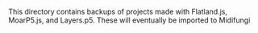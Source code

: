 This directory contains backups of projects made with Flatland.js, MoarP5.js, and Layers.p5. These will eventually be imported to Midifungi